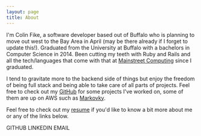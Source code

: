 ```yaml
---
layout: page
title: About
---
```


I'm Colin Fike, a software developer based out of Buffalo who is planning to
move out west to the Bay Area in April (may be there already if I forget to
update this!). Graduated from the University at Buffalo with a bachelors in
Computer Science in 2014. Been cutting my teeth with Ruby and Rails and all
the tech/languages that come with that at
[Mainstreet Computing](https://mainstreetcomputing.com/) since I
graduated.

I tend to gravitate more to the backend side of things but enjoy the freedom
of being full stack and being able to take care of all parts of projects.
Feel free to check out my [GitHub](https://github.com/colinfike)
for some projects I've worked on, some of them are up on AWS such
as [Markovky](https://markovky.com).

Feel free to check out my [resume](/ColinFikeResume.pdf) if you'd like to know a bit more about me or
any of the links below.

GITHUB LINKEDIN EMAIL
